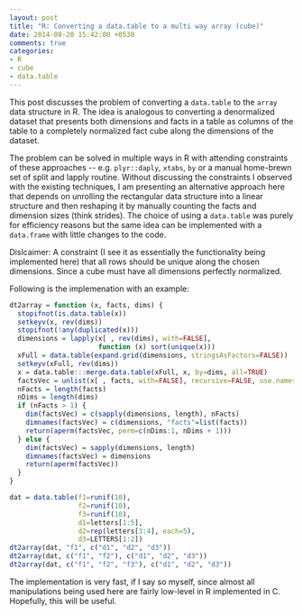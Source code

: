 ```yaml
---
layout: post
title: "R: Converting a data.table to a multi way array (cube)"
date: 2014-08-20 15:42:00 +0530
comments: true
categories: 
- R
- cube
- data.table
---
```


This post discusses the problem of converting a `data.table` to the `array` data structure in R. The idea is analogous to converting a denormalized dataset that presents both dimensions and facts in a table as columns of the table to a completely normalized fact cube along the dimensions of the dataset.

The problem can be solved in multiple ways in R with attending constraints of these approaches -- e.g. `plyr::daply`, `xtabs`, `by` or a manual home-brewn set of split and lapply routine. Without discussing the constraints I observed with the existing techniques, I am presenting an alternative approach here that depends on unrolling the rectangular data structure into a linear structure and then reshaping it by manually counting the facts and dimension sizes (think strides). The choice of using a `data.table` was purely for efficiency reasons but the same idea can be implemented with a `data.frame` with little changes to the code.

<!--more-->

Dislcaimer: A constraint (I see it as essentially the functionality being implemented here) that all rows should be unique along the chosen dimensions. Since a cube must have all dimensions perfectly normalized.

Following is the implemenation with an example:

```r
dt2array = function (x, facts, dims) {
  stopifnot(is.data.table(x))
  setkeyv(x, rev(dims))
  stopifnot(!any(duplicated(x)))
  dimensions = lapply(x[ , rev(dims), with=FALSE],
                      function (x) sort(unique(x)))
  xFull = data.table(expand.grid(dimensions, stringsAsFactors=FALSE))
  setkeyv(xFull, rev(dims))
  x = data.table:::merge.data.table(xFull, x, by=dims, all=TRUE)
  factsVec = unlist(x[ , facts, with=FALSE], recursive=FALSE, use.names=FALSE)
  nFacts = length(facts)
  nDims = length(dims)
  if (nFacts > 1) {
    dim(factsVec) = c(sapply(dimensions, length), nFacts)
    dimnames(factsVec) = c(dimensions, "facts"=list(facts))
    return(aperm(factsVec, perm=c(nDims:1, nDims + 1)))
  } else {
    dim(factsVec) = sapply(dimensions, length)
    dimnames(factsVec) = dimensions
    return(aperm(factsVec))
  }
}

dat = data.table(f1=runif(10),
                 f2=runif(10),
                 f3=runif(10),
                 d1=letters[1:5],
                 d2=rep(letters[3:4], each=5),
                 d3=LETTERS[1:2])
dt2array(dat, "f1", c("d1", "d2", "d3"))
dt2array(dat, c("f1", "f2"), c("d1", "d2", "d3"))
dt2array(dat, c("f1", "f2", "f3"), c("d1", "d2", "d3"))
```

The implementation is very fast, if I say so myself, since almost all manipulations being used here are fairly low-level in R implemented in C. Hopefully, this will be useful.
